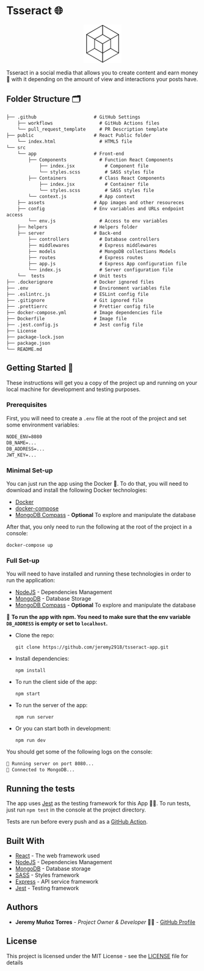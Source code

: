 # Tsseract 🌐

<p align="center">
  <img src='./src/assets/tsseract-logo.png' width='100' height='100' /> 
</p>

Tsseract in a social media that allows you to create content and earn money 💸 with it depending on the amount of view and interactions your posts have.

## Folder Structure 🗂️

    ├── .github                     # GitHub Settings
        ├── workflows                 # GitHub Actions files
        └── pull_request_template     # PR Description template
    ├── public                      # React Public folder
        └── index.html                # HTML5 file
    └── src
        └── app                     # Front-end
            ├── Components            # Function React Components
                ├── index.jsx           # Component file
                └── styles.scss         # SASS styles file
            ├── Containers            # Class React Components
                ├── index.jsx           # Container file
                └── styles.scss         # SASS styles file
            └── context.js            # App context
        ├── assets                  # App images and other resoureces
        ├── config                  # Env variables and URLs endpoint access
            └── env.js                # Access to env variables
        ├── helpers                 # Helpers folder
        ├── server                  # Back-end
            ├── controllers           # Database controllers
            ├── middlewares           # Express middlewares
            ├── models                # MongoDB collections Models
            ├── routes                # Express routes
            ├── app.js                # Express App configuration file
            └── index.js              # Server configuration file
        └──  tests                  # Unit tests
    ├── .dockerignore               # Docker ignored files
    ├── .env                        # Environment variables file
    ├── .eslintrc.js                # ESLint config file
    ├── .gitignore                  # Git ignored file
    ├── .prettierrc                 # Prettier config file
    ├── docker-compose.yml          # Image dependencies file
    ├── Dockerfile                  # Image file
    ├── .jest.config.js             # Jest config file
    ├── License
    ├── package-lock.json
    ├── package.json
    └── README.md

## Getting Started 🚀

These instructions will get you a copy of the project up and running on your local machine for development and testing purposes.

### Prerequisites

First, you will need to create a `.env` file at the root of the project and set some environment variables:

```
NODE_ENV=8080
DB_NAME=...
DB_ADDRESS=...
JWT_KEY=...
```

### Minimal Set-up

You can just run the app using the Docker 🐳. To do that, you will need to download and install the following Docker technologies:

- [Docker](https://docs.docker.com/get-docker/)
- [docker-compose](https://docs.docker.com/compose/install/)
- [MongoDB Compass](https://www.mongodb.com/products/compass) - **Optional** To explore and manipulate the database

After that, you only need to run the following at the root of the project in a console:

```
docker-compose up
```

### Full Set-up

You will need to have installed and running these technologies in order to run the application:

- [NodeJS](https://nodejs.org/es/) - Dependencies Management
- [MongoDB](https://www.mongodb.com/es) - Database Storage
- [MongoDB Compass](https://www.mongodb.com/products/compass) - **Optional** To explore and manipulate the database

📌 **To run the app with npm. You need to make sure that the env variable `DB_ADDRESS` is empty or set to `localhost`.**

- Clone the repo:

  ```
  git clone https://github.com/jeremy2918/tsseract-app.git
  ```

- Install dependencies:

  ```
  npm install
  ```

- To run the client side of the app:

  ```
  npm start
  ```

- To run the server of the app:

  ```
  npm run server
  ```

- Or you can start both in development:

  ```
  npm run dev
  ```

You should get some of the following logs on the console:

```
🚀 Running server on port 8080...
📡 Connected to MongoDB...
```

## Running the tests

The app uses [Jest](https://jestjs.io/) as the testing framework for this App 🧑‍💻. To run tests, just run `npm test` in the console at the project directory.

Tests are run before every push and as a [GitHub Action](https://github.com/jeremy2918/tsseract-app/actions).

## Built With

- [React](https://es.reactjs.org/) - The web framework used
- [NodeJS](https://nodejs.org/es/) - Dependencies Management
- [MongoDB](https://www.mongodb.com/es) - Database storage
- [SASS](https://sass-lang.com/) - Styles framework
- [Express](https://expressjs.com/es/) - API service framework
- [Jest](https://jestjs.io/) - Testing framework

## Authors

- **Jeremy Muñoz Torres** - _Project Owner & Developer_ 🧑‍💻 - [GitHub Profile](https://github.com/jeremy2918)

## License

This project is licensed under the MIT License - see the [LICENSE](LICENSE) file for details
